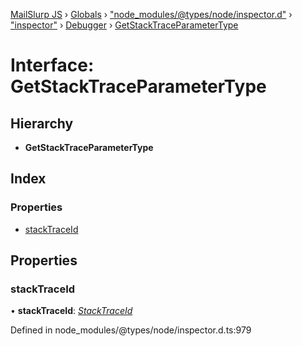 [MailSlurp JS](../README.md) › [Globals](../globals.md) › ["node_modules/@types/node/inspector.d"](../modules/_node_modules__types_node_inspector_d_.md) › ["inspector"](../modules/_node_modules__types_node_inspector_d_._inspector_.md) › [Debugger](../modules/_node_modules__types_node_inspector_d_._inspector_.debugger.md) › [GetStackTraceParameterType](_node_modules__types_node_inspector_d_._inspector_.debugger.getstacktraceparametertype.md)

# Interface: GetStackTraceParameterType

## Hierarchy

* **GetStackTraceParameterType**

## Index

### Properties

* [stackTraceId](_node_modules__types_node_inspector_d_._inspector_.debugger.getstacktraceparametertype.md#stacktraceid)

## Properties

###  stackTraceId

• **stackTraceId**: *[StackTraceId](_node_modules__types_node_inspector_d_._inspector_.runtime.stacktraceid.md)*

Defined in node_modules/@types/node/inspector.d.ts:979
